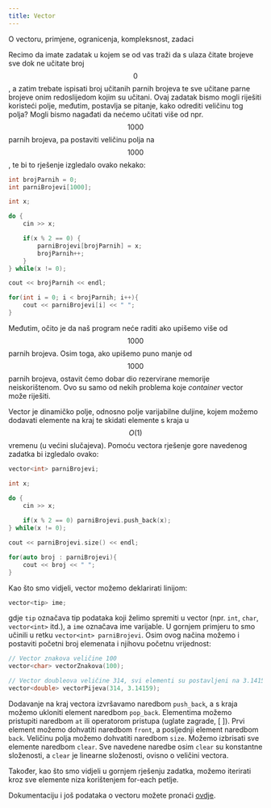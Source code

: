 ```yaml
---
title: Vector
---
```


O vectoru, primjene, ogranicenja, kompleksnost, zadaci

Recimo da imate zadatak u kojem se od vas traži da s ulaza čitate brojeve sve dok ne učitate broj $$0$$, a zatim trebate ispisati broj učitanih parnih brojeva te sve učitane parne brojeve onim redoslijedom kojim su učitani. Ovaj zadatak bismo mogli riješiti koristeći polje, međutim, postavlja se pitanje, kako odrediti veličinu tog polja? Mogli bismo nagađati da nećemo učitati više od npr. $$1000$$ parnih brojeva, pa postaviti veličinu polja na $$1000$$, te bi to rješenje izgledalo ovako nekako:

```cpp
int brojParnih = 0;
int parniBrojevi[1000];

int x;

do {
    cin >> x;

    if(x % 2 == 0) {
        parniBrojevi[brojParnih] = x;
        brojParnih++;
    }
} while(x != 0);

cout << brojParnih << endl;

for(int i = 0; i < brojParnih; i++){
    cout << parniBrojevi[i] << " ";
}
```

Međutim, očito je da naš program neće raditi ako upišemo više od $$1000$$ parnih brojeva. Osim toga, ako upišemo puno manje od $$1000$$ parnih brojeva, ostavit ćemo dobar dio rezervirane memorije neiskorištenom. Ovo su samo od nekih problema koje _container_ vector može riješiti.

Vector je dinamičko polje, odnosno polje varijabilne duljine, kojem možemo dodavati elemente na kraj te skidati elemente s kraja u $$O(1)$$ vremenu (u većini slučajeva). Pomoću vectora rješenje gore navedenog zadatka bi izgledalo ovako:

```cpp
vector<int> parniBrojevi;

int x;

do {
    cin >> x;
    
    if(x % 2 == 0) parniBrojevi.push_back(x);
} while(x != 0);

cout << parniBrojevi.size() << endl;

for(auto broj : parniBrojevi){
    cout << broj << " ";
}
```

Kao što smo vidjeli, vector možemo deklarirati linijom:

```cpp
vector<tip> ime;
```

gdje `tip` označava tip podataka koji želimo spremiti u vector (npr. `int`, `char`, `vector<int>` itd.), a `ime` označava ime varijable. U gornjem primjeru to smo učinili u retku `vector<int> parniBrojevi`. Osim ovog načina možemo i postaviti početni broj elemenata i njihovu početnu vrijednost:

```cpp
// Vector znakova veličine 100
vector<char> vectorZnakova(100); 

// Vector doubleova veličine 314, svi elementi su postavljeni na 3.14159
vector<double> vectorPijeva(314, 3.14159);
```

Dodavanje na kraj vectora izvršavamo naredbom `push_back`, a s kraja možemo ukloniti element naredbom `pop_back`. Elementima možemo pristupiti naredbom `at` ili operatorom pristupa (uglate zagrade, [ ]). Prvi element možemo dohvatiti naredbom `front`, a posljednji element naredbom `back`. Veličinu polja možemo dohvatiti naredbom `size`. Možemo izbrisati sve elemente naredbom `clear`. Sve navedene naredbe osim `clear` su konstantne složenosti, a `clear` je linearne složenosti, ovisno o veličini vectora.

Također, kao što smo vidjeli u gornjem rješenju zadatka, možemo iterirati kroz sve elemente niza korištenjem for-each petlje.

Dokumentaciju i još podataka o vectoru možete pronaći [ovdje](https://www.cplusplus.com/reference/vector/vector/).